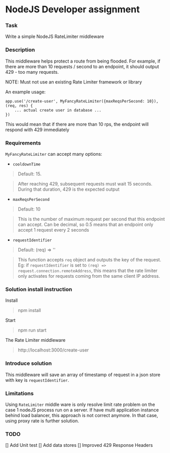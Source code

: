 # NodeJS Developer assignment

### Task
Write a simple NodeJS RateLimiter middleware

### Description
This middleware helps protect a route from being flooded.
For example, if there are more than 10 requests / second to an endpoint, it should output 429 - too many requests.

NOTE: Must not use an existing Rate Limiter framework or library

An example usage:

    app.use('/create-user', MyFancyRateLimiter({maxReqsPerSecond: 10}), (req, res) {
        ... actual create user in database ...
    })

This would mean that if there are more than 10 rps, the endpoint will respond with 429 immediately

### Requirements
`MyFancyRateLimiter` can accept many options:
- `cooldownTime`

> Default: 15.

> After reaching 429, subsequent requests must wait 15 seconds. During that duration, 429 is the expected output

- `maxReqsPerSecond`

> Default: 10

> This is the number of maximum request per second that this endpoint can accept. Can be decimal, so 0.5 means that an endpoint only accept 1 request every 2 seconds

- `requestIdentifier`

> Default: (req) => ''

> This function accepts `req` object and outputs the key of the request. Eg: if `requestIdentifier` is set to `(req) => request.connection.remoteAddress`, this means that the rate limiter only activates for requests coming from the same client IP address.

### Solution install instruction

Install

> npm install

Start

> npm run start

The Rate Limiter middleware

> http://localhost:3000/create-user

### Introduce solution

This middleware will save an array of timestamp of request in a json store with key is `requestIdentifier`.

### Limitations

Using `RateLimiter` middle ware is only resolve limit rate problem on the case 1 nodeJS process run on a server. If have multi application instance behind load balancer, this approach is not correct anymore. In that case, using proxy rate is further solution.

### TODO

[] Add Unit test
[] Add data stores
[] Improved 429 Response Headers

